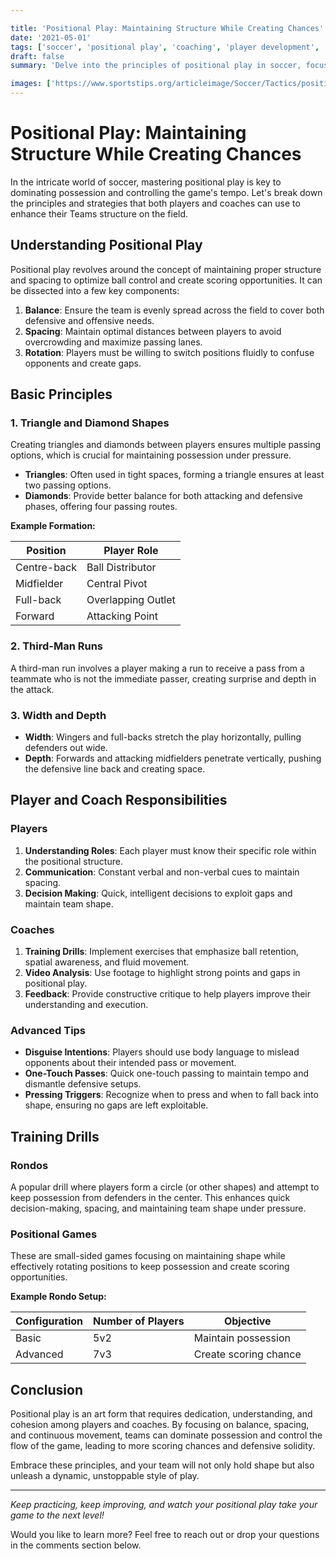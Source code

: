 ```yaml
---

title: 'Positional Play: Maintaining Structure While Creating Chances'
date: '2021-05-01'
tags: ['soccer', 'positional play', 'coaching', 'player development', 'tactics', 'strategy', 'formation', 'balance', 'spacing']
draft: false
summary: 'Delve into the principles of positional play in soccer, focusing on how players maintain balance and spacing to dominate possession and control games.'

images: ['https://www.sportstips.org/articleimage/Soccer/Tactics/positional_play_maintaining_structure_while_creating_chances.webp']
---
```


# Positional Play: Maintaining Structure While Creating Chances

In the intricate world of soccer, mastering positional play is key to dominating possession and controlling the game's tempo. Let's break down the principles and strategies that both players and coaches can use to enhance their Teams structure on the field.

## Understanding Positional Play

Positional play revolves around the concept of maintaining proper structure and spacing to optimize ball control and create scoring opportunities. It can be dissected into a few key components:

1. **Balance**: Ensure the team is evenly spread across the field to cover both defensive and offensive needs.
2. **Spacing**: Maintain optimal distances between players to avoid overcrowding and maximize passing lanes.
3. **Rotation**: Players must be willing to switch positions fluidly to confuse opponents and create gaps.

## Basic Principles

### 1. **Triangle and Diamond Shapes**

Creating triangles and diamonds between players ensures multiple passing options, which is crucial for maintaining possession under pressure.

- **Triangles**: Often used in tight spaces, forming a triangle ensures at least two passing options.
- **Diamonds**: Provide better balance for both attacking and defensive phases, offering four passing routes.

**Example Formation:**

| Position        | Player Role        |
|-----------------|--------------------|
| Centre-back     | Ball Distributor   |
| Midfielder      | Central Pivot      |
| Full-back       | Overlapping Outlet |
| Forward         | Attacking Point    |

### 2. **Third-Man Runs**

A third-man run involves a player making a run to receive a pass from a teammate who is not the immediate passer, creating surprise and depth in the attack.

### 3. **Width and Depth**

- **Width**: Wingers and full-backs stretch the play horizontally, pulling defenders out wide.
- **Depth**: Forwards and attacking midfielders penetrate vertically, pushing the defensive line back and creating space.

## Player and Coach Responsibilities

### Players

1. **Understanding Roles**: Each player must know their specific role within the positional structure.
2. **Communication**: Constant verbal and non-verbal cues to maintain spacing.
3. **Decision Making**: Quick, intelligent decisions to exploit gaps and maintain team shape.

### Coaches

1. **Training Drills**: Implement exercises that emphasize ball retention, spatial awareness, and fluid movement.
2. **Video Analysis**: Use footage to highlight strong points and gaps in positional play.
3. **Feedback**: Provide constructive critique to help players improve their understanding and execution.

### Advanced Tips

- **Disguise Intentions**: Players should use body language to mislead opponents about their intended pass or movement.
- **One-Touch Passes**: Quick one-touch passing to maintain tempo and dismantle defensive setups.
- **Pressing Triggers**: Recognize when to press and when to fall back into shape, ensuring no gaps are left exploitable.

## Training Drills

### Rondos

A popular drill where players form a circle (or other shapes) and attempt to keep possession from defenders in the center. This enhances quick decision-making, spacing, and maintaining team shape under pressure.

### Positional Games

These are small-sided games focusing on maintaining shape while effectively rotating positions to keep possession and create scoring opportunities.

**Example Rondo Setup:**

| Configuration | Number of Players | Objective          |
|---------------|-------------------|--------------------|
| Basic         | 5v2               | Maintain possession|
| Advanced      | 7v3               | Create scoring chance|

## Conclusion

Positional play is an art form that requires dedication, understanding, and cohesion among players and coaches. By focusing on balance, spacing, and continuous movement, teams can dominate possession and control the flow of the game, leading to more scoring chances and defensive solidity.

Embrace these principles, and your team will not only hold shape but also unleash a dynamic, unstoppable style of play.

---

_Keep practicing, keep improving, and watch your positional play take your game to the next level!_

Would you like to learn more? Feel free to reach out or drop your questions in the comments section below.
```